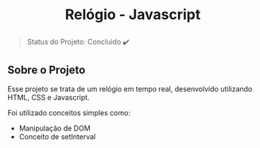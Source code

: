 # <p align="center">Relógio - Javascript</p>
> Status do Projeto: Concluido :heavy_check_mark:

<h2>Sobre o Projeto</h2>
<p>Esse projeto se trata de um relógio em tempo real, desenvolvido utilizando HTML, CSS e Javascript.</p>
<p>Foi utilizado conceitos simples como:</p>
<ul>
  <li>Manipulação de DOM</li>
  <li>Conceito de setInterval</li>
</ul>



